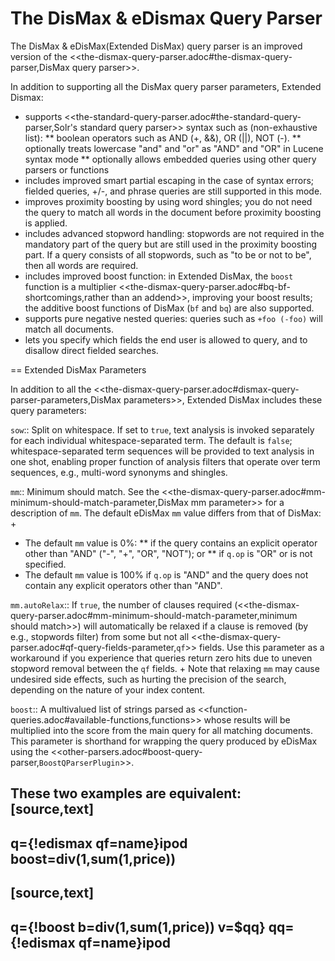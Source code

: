 # The DisMax & eDismax Query Parser

The DisMax & eDisMax(Extended DisMax) query parser is an improved version of the <<the-dismax-query-parser.adoc#the-dismax-query-parser,DisMax query parser>>.

In addition to supporting all the DisMax query parser parameters, Extended Dismax:

* supports <<the-standard-query-parser.adoc#the-standard-query-parser,Solr's standard query parser>> syntax such as (non-exhaustive list):
** boolean operators such as AND (+, &&), OR (||), NOT (-).
** optionally treats lowercase "and" and "or" as "AND" and "OR" in Lucene syntax mode
** optionally allows embedded queries using other query parsers or functions
* includes improved smart partial escaping in the case of syntax errors; fielded queries, +/-, and phrase queries are still supported in this mode.
* improves proximity boosting by using word shingles; you do not need the query to match all words in the document before proximity boosting is applied.
* includes advanced stopword handling: stopwords are not required in the mandatory part of the query but are still used in the proximity boosting part. If a query consists of all stopwords, such as "to be or not to be", then all words are required.
* includes improved boost function: in Extended DisMax, the `boost` function is a multiplier <<the-dismax-query-parser.adoc#bq-bf-shortcomings,rather than an addend>>, improving your boost results; the additive boost functions of DisMax (`bf` and `bq`) are also supported.
* supports pure negative nested queries: queries such as `+foo (-foo)` will match all documents.
* lets you specify which fields the end user is allowed to query, and to disallow direct fielded searches.

== Extended DisMax Parameters

In addition to all the <<the-dismax-query-parser.adoc#dismax-query-parser-parameters,DisMax parameters>>, Extended DisMax includes these query parameters:

`sow`::
Split on whitespace. If set to `true`, text analysis is invoked separately for each individual whitespace-separated term.  The default is `false`; whitespace-separated term sequences will be provided to text analysis in one shot, enabling proper function of analysis filters that operate over term sequences, e.g., multi-word synonyms and shingles.

`mm`::
 Minimum should match.  See the <<the-dismax-query-parser.adoc#mm-minimum-should-match-parameter,DisMax mm parameter>> for a description of `mm`. The default eDisMax `mm` value differs from that of DisMax:
+
* The default `mm` value is 0%:
** if the query contains an explicit operator other than "AND" ("-", "+", "OR", "NOT"); or
** if `q.op` is "OR" or is not specified.
* The default `mm` value is 100% if `q.op` is "AND" and the query does not contain any explicit operators other than "AND".

`mm.autoRelax`::
If `true`, the number of clauses required (<<the-dismax-query-parser.adoc#mm-minimum-should-match-parameter,minimum should match>>) will automatically be relaxed if a clause is removed (by e.g., stopwords filter) from some but not all <<the-dismax-query-parser.adoc#qf-query-fields-parameter,`qf`>> fields. Use this parameter as a workaround if you experience that queries return zero hits due to uneven stopword removal between the `qf` fields.
+
Note that relaxing `mm` may cause undesired side effects, such as hurting the precision of the search, depending on the nature of your index content.

`boost`::
A multivalued list of strings parsed as <<function-queries.adoc#available-functions,functions>> whose results will be multiplied into the score from the main query for all matching documents. This parameter is shorthand for wrapping the query produced by eDisMax using the <<other-parsers.adoc#boost-query-parser,`BoostQParserPlugin`>>.

These two examples are equivalent:
[source,text]
----
q={!edismax qf=name}ipod
boost=div(1,sum(1,price))
----
[source,text]
----
q={!boost b=div(1,sum(1,price)) v=$qq}
qq={!edismax qf=name}ipod
----
